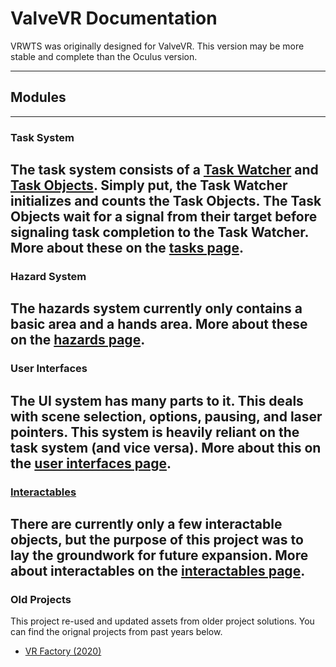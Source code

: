 # ValveVR Documentation

VRWTS was originally designed for ValveVR. This version may be more stable and complete than the Oculus version.

--------------------------------------------------------------------------
## Modules
--------------------------------------------------------------------------
### Task System
The task system consists of a **[Task Watcher](/valvevr/tasks/task-watcher)** and **[Task Objects](/valvevr/tasks/task-objects)**.
Simply put, the **Task Watcher** initializes and counts the **Task Objects**.
The **Task Objects** wait for a signal from their target before signaling task completion to the **Task Watcher**.
More about these on the [tasks page](/valvevr/tasks).
--------------------------------------------------------------------------
### Hazard System
The hazards system currently only contains a basic area and a hands area. More about these on the [hazards page](/valvevr/hazards).
--------------------------------------------------------------------------
### User Interfaces
The UI system has many parts to it. This deals with scene selection, options, pausing, and laser pointers. This system is heavily reliant on the task system (and vice versa).
More about this on the [user interfaces page](/valvevr/ui).
--------------------------------------------------------------------------
### [Interactables](/valvevr/interactables)
There are currently only a few interactable objects, but the purpose of this project was to lay the groundwork for future expansion.
More about interactables on the [interactables page](/valvevr/interactables).
--------------------------------------------------------------------------
### Old Projects
This project re-used and updated assets from older project solutions. You can find the orignal projects from past years below.
- [VR Factory (2020)](https://github.com/jlouis2k4/VR-Construction-Training-System)
